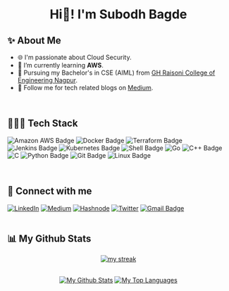 <h1 align="center">Hi👋! I'm Subodh Bagde </h1>

## ✨ About Me

- 🌐 I'm passionate about Cloud Security.
- 🌱 I’m currently learning **AWS**.
- 📖 Pursuing my Bachelor's in CSE (AIML) from [GH Raisoni College of Engineering Nagpur](https://ghrce.raisoni.net/). 
- 📝 Follow me for tech related blogs on [Medium](https://medium.com/@subodhbagde2017).

<br />

## 🧑🏻‍💻 Tech Stack

![Amazon AWS Badge](https://img.shields.io/badge/Amazon%20AWS-232F3E?logo=amazonaws&logoColor=fff&style=flat)
![Docker Badge](https://img.shields.io/badge/Docker-2496ED?logo=docker&logoColor=fff&style=flat)
![Terraform Badge](https://img.shields.io/badge/Terraform-844FBA?logo=terraform&logoColor=fff&style=flat)
![Jenkins Badge](https://img.shields.io/badge/Jenkins-D24939?logo=jenkins&logoColor=fff&style=flat)
![Kubernetes Badge](https://img.shields.io/badge/kubernetes-%23326ce5.svg?style=for-the-badge&logo=kubernetes&logoColor=white&style=flat)
![Shell Badge](https://img.shields.io/badge/Shell-FFD500?logo=shell&logoColor=000&style=flat)
![Go](https://img.shields.io/badge/go-%2300ADD8.svg?style=for-the-badge&logo=go&logoColor=white&style=flat)
![C++ Badge](https://img.shields.io/badge/C%2B%2B-00599C?logo=cplusplus&logoColor=fff&style=flat)
![C](https://img.shields.io/badge/c-%2300599C.svg?style=for-the-badge&logo=c&logoColor=white&style=flat)
![Python Badge](https://img.shields.io/badge/Python-3776AB?logo=python&logoColor=fff&style=flat)
![Git Badge](https://img.shields.io/badge/Git-F05032?logo=git&logoColor=fff&style=flat)
![Linux Badge](https://img.shields.io/badge/Linux-FCC624?logo=linux&logoColor=000&style=flat)

<br />

## 🤝 Connect with me

[![LinkedIn](https://img.shields.io/badge/LinkedIn-%230077B5.svg?logo=linkedin&logoColor=white)](https://www.linkedin.com/in/subodhbagde/) [![Medium](https://img.shields.io/badge/Medium-12100E?logo=medium&logoColor=white)](https://medium.com/@subodhbagde2017) [![Hashnode](https://img.shields.io/badge/Hashnode-2962FF?style=for-the-badge&logo=hashnode&logoColor=white&style=flat)](https://hashnode.com/@subodhbagde) [![Twitter](https://img.shields.io/badge/Twitter-%231DA1F2.svg?logo=Twitter&logoColor=white)](https://twitter.com/SubodhBagde57) [![Gmail Badge](https://img.shields.io/badge/Gmail-EA4335?logo=gmail&logoColor=fff&style=flat)](mailto:subodhbagde2017@gmail.com) <br><br>


## 📊 My Github Stats
 
<p align="center">
    <a href="https://github.com/SubodhBagde/github-readme-streak-stats">
        <img title="🔥 Get streak stats for your profile at git.io/streak-stats" alt="my streak" src="https://github-readme-streak-stats.herokuapp.com/?user=SubodhBagde&theme=ads-juicy-fresh&hide_border=true&stroke=0000&background=060A0CD0"/>
    </a>
</p>
 
<div align="center">


  <br/>
    <a href="https://github.com/SubodhBagde/github-readme-stats"><img alt="My Github Stats" src="https://github-readme-stats.vercel.app/api?username=SubodhBagde&show_icons=true&count_private=true&theme=chartreuse-dark&hide_border=true&bg_color=0D1117&icon_color=0DF70D" /></a>
  <a href="https://github.com/SubodhBagde/github-readme-stats"><img alt="My Top Languages" src="https://github-readme-stats.vercel.app/api/top-langs/?username=SubodhBagde&langs_count=8&count_private=true&layout=compact&theme=chartreuse-dark&hide_border=true&bg_color=0D1117&icon_color=0DF70D" /></a>
